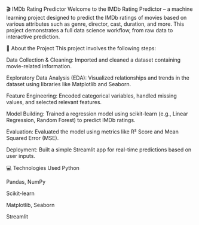 🎬 IMDb Rating Predictor
Welcome to the IMDb Rating Predictor – a machine learning project designed to predict the IMDb ratings of movies based on various attributes such as genre, director, cast, duration, and more. This project demonstrates a full data science workflow, from raw data to interactive prediction.

📌 About the Project
This project involves the following steps:

Data Collection & Cleaning: Imported and cleaned a dataset containing movie-related information.

Exploratory Data Analysis (EDA): Visualized relationships and trends in the dataset using libraries like Matplotlib and Seaborn.

Feature Engineering: Encoded categorical variables, handled missing values, and selected relevant features.

Model Building: Trained a regression model using scikit-learn (e.g., Linear Regression, Random Forest) to predict IMDb ratings.

Evaluation: Evaluated the model using metrics like R² Score and Mean Squared Error (MSE).

Deployment: Built a simple Streamlit app for real-time predictions based on user inputs.

💻 Technologies Used
Python

Pandas, NumPy

Scikit-learn

Matplotlib, Seaborn

Streamlit
